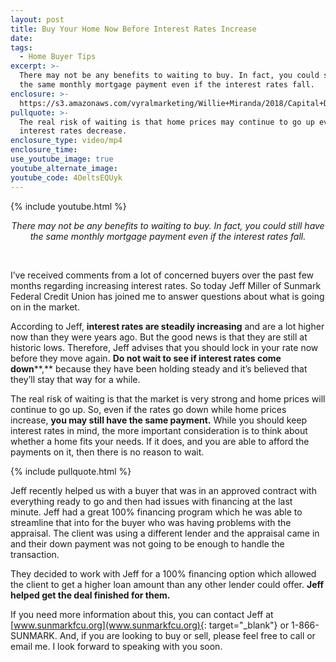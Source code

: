 ```yaml
---
layout: post
title: Buy Your Home Now Before Interest Rates Increase
date:
tags:
  - Home Buyer Tips
excerpt: >-
  There may not be any benefits to waiting to buy. In fact, you could still have
  the same monthly mortgage payment even if the interest rates fall.
enclosure: >-
  https://s3.amazonaws.com/vyralmarketing/Willie+Miranda/2018/Capital+District+Real+Estate-+Interest+Rates.mp4
pullquote: >-
  The real risk of waiting is that home prices may continue to go up even if the
  interest rates decrease.
enclosure_type: video/mp4
enclosure_time:
use_youtube_image: true
youtube_alternate_image:
youtube_code: 4OeltsEQUyk
---
```


{% include youtube.html %}

<p style="text-align: center;"><em>There may not be any benefits to waiting to buy. In fact, you could still have the same monthly mortgage payment even if the interest rates fall.</em></p> 

<center>&nbsp;</center>

I’ve received comments from a lot of concerned buyers over the past few months regarding increasing interest rates. So today Jeff Miller of Sunmark Federal Credit Union has joined me to answer questions about what is going on in the market.

According to Jeff, **interest rates are steadily increasing** and are a lot higher now than they were years ago. But the good news is that they are still at historic lows. Therefore, Jeff advises that you should lock in your rate now before they move again. **Do not wait to see if interest rates come down****,** because they have been holding steady and it’s believed that they’ll stay that way for a while.

The real risk of waiting is that the market is very strong and home prices will continue to go up. So, even if the rates go down while home prices increase, **you may still have the same payment.** While you should keep interest rates in mind, the more important consideration is to think about whether a home fits your needs. If it does, and you are able to afford the payments on it, then there is no reason to wait.

{% include pullquote.html %}

Jeff recently helped us with a buyer that was in an approved contract with everything ready to go and then had issues with financing at the last minute. Jeff had a great 100% financing program which he was able to streamline that into for the buyer who was having problems with the appraisal. The client was using a different lender and the appraisal came in and their down payment was not going to be enough to handle the transaction.

They decided to work with Jeff for a 100% financing option which allowed the client to get a higher loan amount than any other lender could offer. **Jeff helped get the deal finished for them.**

If you need more information about this, you can contact Jeff at [www.sunmarkfcu.org](www.sunmarkfcu.org){: target="_blank"} or 1-866-SUNMARK. And, if you are looking to buy or sell, please feel free to call or email me. I look forward to speaking with you soon.